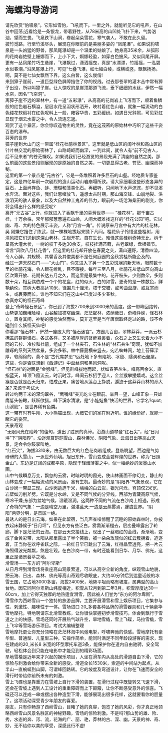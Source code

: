 # 海螺沟导游词  
请先欣赏“豹啸泉”。它形如雪豹，飞吼而下。一里之外，就能听见它的吼声，在山谷中回荡;近看恰是一条银龙，带着野性，从78米高的山凹处飞扑下来，气势汹汹，望而生畏。飞泉跌下山涧，卷起朵朵雪花，寒气袭人，不敢在此久留。  
披竹觅路，行至竹溪尽头，展现在你眼前的是美丽多姿的 “凤尾瀑”。如果说豹啸泉是一头凶猛的野兽，那凤尾瀑却是一个温柔的姑娘了。她身高35米余，从弧形的花岗岩绝壁上姗娜而下，上小下大，婀娜轻盈，如穿白色披风，又似凤尾开屏。更有一丛凤尾竹巧生悬崖，飞瀑飘过，潇洒摇曳，真是“水漂漂，竹摇摇，一泓碧水似春潮。”沿凤尾瀑上行，可见“七叠飞瀑，如七幅白绫，或横或竖，飘飘扬扬。啊，莫不是七仙女飘然下界，这么白皙，这么俊俏!  
来到獐子崖前，一道巨型绿色屏障挡住了你的视线。过去那苍翠的灌木丛中常有獐子出没，所以叫獐子崖。让人惊叹的是崖顶那道飞流，垂下细细的水丝，伊然一幅水帘，因名“飞帘洞”。  
离獐子崖不远的翠林中，有一道“五彩瀑”，从高高的花岗岩上飞泻而下，顺着鱼鳞般的红色岩石横溢，层层水花呈羽状形洒开，映衬着红色山岩，就象一幅流动的白色缕花软缎衬在红色呢料上一般，雍容华贵，五彩缓纷。如遇日光斜照，可见彩虹显现于烟云水雾之中，令人流连忘返。  
观赏了这个景区，你会惊叹造物主的灵性，竟在这茂密的原始林中巧织了这些千姿百态的瀑布。  
芬芳的世界  
獐子崖到大山门这一带属“桂花杜鹃林景区”。这里就是低山区的阔叶林和高山区的针叶林交混的原始密林了，山路崎岖而幽深，一到此间，就令人有“前不见古人，后不见来者”的苍茫慨叹。如果说我们已经游览的景段充满了清幽的自然之美，那么前面的这些景段则展现的是原始的自然之美，一切更显得古老、苍茫、幽深而神秘。  
这里的第一个景点是“元古谷”，它是一条堆积着许多巨石的山壑。经地质专家鉴定，这是四亿年前一次剧烈的造山运动山岩崩塌所致。请大家细看这些形态各异的巨石，上面尚存鱼、蚌、珊瑚和藻类化石。再细听，只闻地下水声淙淙，却不见溪水奔流。面对这些，我们让思绪放飞，遥想太古时期，那山海交锋、山崩地裂、洪浪滔天的骇人景象，以及大自然神工鬼斧的伟力，眼前的一场沧海桑田的剧变，你将会得出什么样的感受呢?  
离开“元古谷”上行，你就进入了香飘千里的芬芳世界—— “桂花林”。那千亩古桂，十万余株，常年郁郁葱葱遍布山岭，人间大概难找这样的“桂花公园”吧。它以幽、奇、大的特色展示丰姿，人称“月宫一角”。传说原来月宫中有大片的桂花林，吴 刚嫌它挡住了练武，就一棵棵地拔起来抛下凡间。桂花仙子怜惜这些桂树，用清风把它们送到这深山老林，生根开花，自在生长。难怪这些桂树奇特无比，树干呈高大灌木状，一树的枝干多达30余支，枝枝挂满苔藓，古老翠绿，盘根错节。常言“风吹八月桂花香”，但这里的桂花却开放在春夏之交，满山遍野，清香四溢，令人心醉。其规模、其馨香及其俊美都不是任何庭园的金秋赏桂所能企及的。  
经过一道天然石门——“大山门”，你又进入了另一个五彩斑斓的新天地，眼前数十里的杜鹃花海，令人眼花缭乱，目不暇接。每年三至八月，杜鹃花从低山区向高山区次第开放、花期长达五月之久，而这里是最集中的。花开枝头，少则数朵，多则数十朵，相互偶依成一个个的花盘，红的似火，白的如雪。更奇的是一株数色，鲜艳绝伦。其树大者高达10米，径围几十厘米，枝干交错，或弯曲盘旋，或互寄而生，或裹藤而长。谁也不知它们在这山中已度过多少春秋。  
亦真亦幻的怪石奇峰  
登上“奇峰怪石景区”，你已到了海拔2700米到3000米的高度。这一带峰回路转，山势更加巍峨险峻，山谷越加狭窄幽深，茫茫密林，浓荫蔽日，奇峰峥嵘，怪石林立，置身其间，神秘的感觉油然而生，莫非这里是当年唐僧取经走过的路，该不会碰到什么妖怪天仙吧!  
你看那“怪石林”，俨然一座庞大的“怪石迷宫”。方园几百亩，翠林莽莽，一派云杉掩盖的群群怪石，各式各样，又多被厚厚的苔藓紧裹着，众石之上又生长着大小不同的云杉、冷杉和杜鹃，组成了一个林夹石，石生林的“林石共生”奇观，犹如不加雕琢的系列天然盆景，多姿多彩。林中藤蔓横来竖去，宛若蜘蛛网，地上苔藓深厚，软绵绵的，莫不是“古代席梦思”!远处地下多有陷坑、冰窟、隧洞和石垒屋。这些，你是否联想到《西游记》中盘丝洞和黑风洞呢。  
“怪石林”的对面是“金猴峰”。但见群峰拔地而起，状如春笋丛生。峰高百余米，直指蓝天，峰顶飞霞流云，时沉时浮，峰间云杉招手迎人，金丝猴攀援嬉戏。这金丝猴是否就是西天归来，怕成正果，痛苦地从莲台上挣脱，遁迹于这莽莽山林的孙大圣? 来源于考试大  
转过约两千米的深沟翠谷，“鹰嘴峰”突兀屹立在眼前。举目一望，山峰正象一只雄鹰低头俯瞰，跃跃欲猎。峰下溪水清澈，是“小娃娃鱼”快活的世界，它学名?quot;山溪鲵”，是世界稀有鱼类。  
这一带有时有牛羚、大小熊猫出现，大概它们的家在附近吧。谁的缘份好，就能一睹它的姿容。  
天景奇观  
“无限风光在险峰”的佳句，道出了胜景的真谛。沿游山道攀登“红石尖”，经“日月坪”下“阴阳界”，沿途观赏皑皑雪山、森林佛光、阴阳气象、云海日出等高山天景，定会令你鼓掌叫绝。  
“红石尖”，海拔3310米，由无数巨大的红色花岗岩组成。登临眺望，西边是气势磅礴的大雪山，一派世外仙境。旭日东升，雪山变成金碧辉煌的世界，称为“日照金山”。东边是辽阔的成都平原，隐现于轻烟薄雾之中，似一幅绝妙的泼墨山水画。  
山中气候瞬息万变，飘忽的云雾，时暗时明的霞光，使山林画面不停幻变，静止的山林变成了一幅幅流动的风景画，富有生机。最奇妙的是“阴阳界”气象景观，它在白沙岗一带显三现。白沙岗逶迤千米，嶙嶙的白云岩，银光闪烁，脊顶仅2米宽，岩壁如刀削斧劈。它既是分水岭，又是不同气候的分界线。西部为青藏高原气候，寒冷干燥;东部为盆地气候，温暖湿润。这两种不同的气流在白沙岗上相遇，形成了奇特的气象：一边是晴空万里，湛湛蓝天;一边是云蒸雾涌，朦胧世界。“阴阳”两界分明，是景区一绝。  
最诱人的是日出云海。如果在此留宿，当几声雀噪惊醒了沉睡的原始森林时，你披衣起床静候于“日月坪”，但见东方有些泛白，雾霭渐渐褪去，层峦叠峰露出了轮廊，脚下是茫茫的云海。在那云天交接线上，现出了一丝暗红的金线，渐渐地，变成了金黄彩带，太阳从那里露出了半个笑脸，被一朵朵玫瑰似的红云簇拥着，追逐着，正当你在欢呼雀跃之际，一轮红日早已跳出了云海，红得晶莹透亮，把一片云海照得波光粼粼，煞是壮观。在白沙岗一带，有时还能看到日华、月华、佛光，这里正是诸景荟萃之地。  
滑雪场——东方的“阿尔卑斯”  
从日月坪到滑雪场将乘座高山观景索道，可以从高空全新的角度，纵观雪山地貌，把云海、日出、森林、佛光等高山奇观尽收眼底，大约40分钟后到达童话般的冰雪王国，它占地3000多亩，海拔2400米，地势平坦而略有坡度，属典型的高山台地。因它同阿尔卑斯山纬度相近，积雪从12月到第二年3月，积雪厚度达30—60cm，加上它得天独厚的地热适宜滑雪，因此被人们誉为“东方的阿尔卑斯”。  
滑雪作为西岭雪山一个独特的旅游品牌，主要开展滑雪和雪上娱乐项目，它集参与性、刺激性、趣味性于一体。雪场进口 20_多套各种品牌的滑雪器具和几十辆豪华雪地摩托，特地聘请东北滑雪教练，让你很快掌握初步滑雪技巧，体会到飘行于雪道之上的快感。雪场还同时开展热气球升空，旱地雪橇，雪上飞碟，马拉雪橇，雪上飞伞等雪场游乐项目。考试大编辑整理  
雪地摩托更让你充分领略在茫茫林海中风弛电掣，呼啸奔驰的快感。雪地摩托有豪华型、普通型、儿童型三种，它操作简单，能同时满足不同年龄段游客的需求，现在建成的20_米长8 米宽的环型摩托车道3条，能保护你在道内自由驰骋，安全驾驶，轻松体会到只能在电影中才能见到的精彩场面。  
旱地雪橇是近年来才兴起的娱乐项目，人坐在滑车内从高处的滑道自由下滑，它的惊险与刺激会给你带来全新的感受。滑道全长1530米，索道的中间站为起点，从半山一直蜿蜒到山脚，可谓峰回路转。它的坡度及弯道设计，让你在飞速而安全的滑行时带给你前所未有的刺激。  
雪上飞碟也是靠重力在雪坡上自行下滑的装置，在滑行过程中既旋转又飞速下滑，还会在雪坡上遇到人工设计的重重障碍而上下颠簸，让你不断感受意外的惊喜。飞碟还可以连成一串或摆出各种造型下滑，能够展现出很多花样，这就要看你的胆量了。这项活动深受青少年朋友的喜爱。  
朋友，只有你畅游了西岭雪山，目睹了她的真容，饱览了她的风彩，你才真正地领略西岭雪山风景名胜区的神秘野趣，雪场的惊险刺激。不是吗?那山势的雄、险、秀，水态的奔、泻、流，花海的广、丽、艳，莽林的古、深、幽，天景的神、奇、妙，无不给你以美的享受，深感此行不虚!  